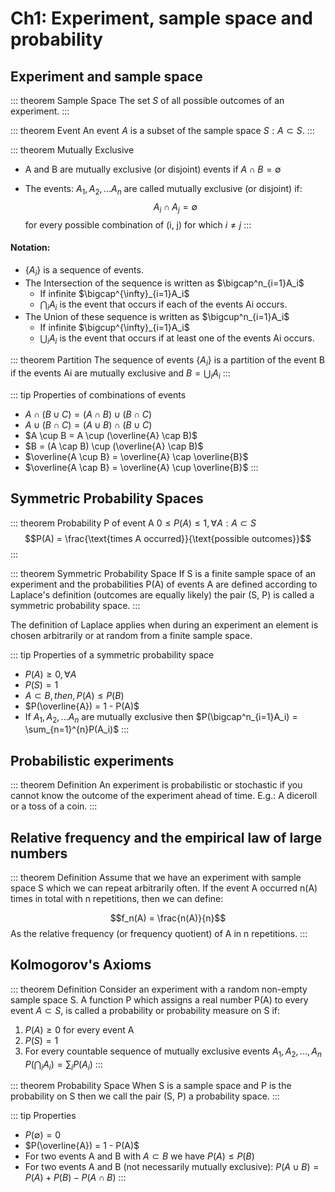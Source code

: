 # Ch1: Experiment, sample space and probability

## Experiment and sample space

::: theorem Sample Space
The set $S$ of all possible outcomes of an experiment.
:::

::: theorem Event
An event $A$ is a subset of the sample space $S: A \subset S$.
:::

::: theorem Mutually Exclusive

- A and B are mutually exclusive (or disjoint) events if $A \cap B = \emptyset$

- The events: $A_1, A_2,...A_n$ are called mutually exclusive (or disjoint) if:
  $$A_i \cap A_j = \emptyset$$
  for every possible combination of (i, j)
  for which $i \neq j$
  :::

#### Notation:

- $\{A_i\}$ is a sequence of events.
- The Intersection of the sequence is written as $\bigcap^n_{i=1}A_i$
  - If infinite $\bigcap^{\infty}_{i=1}A_i$
  - $\bigcap_i A_i$ is the event that occurs if each of the events Ai occurs.
- The Union of these sequence is written as $\bigcup^n_{i=1}A_i$
  - If infinite $\bigcup^{\infty}_{i=1}A_i$
  - $\bigcup_i A_i$ is the event that occurs if at least one of the events Ai occurs.

::: theorem Partition
The sequence of events $\{A_i\}$ is a partition of the event B if the events Ai are mutually exclusive and $B = \bigcup_iA_i$
:::

::: tip Properties of combinations of events

- $A \cap (B \cup C) = (A \cap B) \cup (B \cap C)$
- $A \cup (B \cap C) = (A \cup B) \cap (B \cup C)$
- $A \cup B = A \cup (\overline{A} \cap B)$
- $B = (A \cap B) \cup (\overline{A} \cap B)$
- $\overline{A \cup B} = \overline{A} \cap \overline{B}$
- $\overline{A \cap B} = \overline{A} \cup \overline{B}$
  :::

## Symmetric Probability Spaces

::: theorem Probability P of event A
$0 \leq P(A) \leq 1,  \forall A: A \subset S$
$$P(A) = \frac{\text{times A occurred}}{\text{possible outcomes}}$$
:::

::: theorem Symmetric Probability Space
If S is a finite sample space of an experiment and the probabilities P(A) of events A are defined according to Laplace's definition (outcomes are equally likely) the pair (S, P) is called a symmetric probability space.
:::

The definition of Laplace applies when during
an experiment an element is chosen arbitrarily or at random from a finite sample space.

::: tip Properties of a symmetric probability space

- $P(A) \geq 0, \forall A$
- $P(S) = 1$
- $A \subset B, then, P(A) \leq P(B)$
- $P(\overline{A}) = 1 - P(A)$
- If $A_1, A_2, ... A_n$ are mutually exclusive then $P(\bigcap^n_{i=1}A_i) = \sum_{n=1}^{n}P(A_i)$
  :::

## Probabilistic experiments

::: theorem Definition
An experiment is probabilistic or stochastic if you cannot know the outcome of the experiment ahead of time. E.g.: A diceroll or a toss of a coin.
:::

## Relative frequency and the empirical law of large numbers

::: theorem Definition
Assume that we have an experiment with sample
space S which we can repeat arbitrarily often.
If the event A occurred n(A) times in total with n repetitions, then we can define:

$$f_n(A) = \frac{n(A)}{n}$$
As the relative frequency (or frequency quotient) of A in n repetitions.
:::

## Kolmogorov's Axioms

::: theorem Definition
Consider an experiment with a random non-empty sample space S. A function P which assigns a real number P(A) to every event $A \subset S$,
is called a probability or probability measure on S if:

1. $P(A) \geq 0$ for every event A
2. $P(S) = 1$
3. For every countable sequence of mutually exclusive events $A_1, A_2,...,A_n \, P(\bigcap_i A_i) = \sum_i P(A_i)$
   :::

::: theorem Probability Space
When S is a sample space and P is the probability on S then we call the pair (S, P) a probability space.
:::

::: tip Properties

- $P(\emptyset) = 0$
- $P(\overline{A}) = 1 - P(A)$
- For two events A and B with $A \subset B$ we have $P(A) \leq P(B)$
- For two events A and B (not necessarily mutually exclusive): $P(A \cup B) = P(A) + P(B) - P(A \cap B)$
  :::


